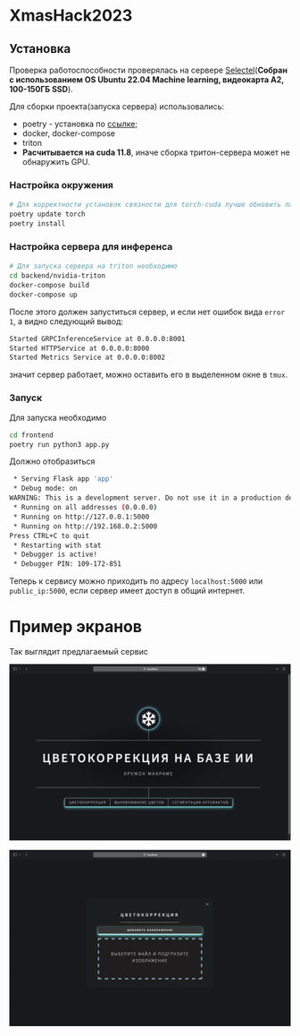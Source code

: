 # XmasHack2023

## Установка

Проверка работоспособности проверялась на сервере [Selectel](https://selectel.ru)(__Собран с использованием OS Ubuntu 22.04 Machine learning, видеокарта А2, 100-150ГБ SSD__).

Для сборки проекта(запуска сервера) использовались:
- poetry - установка по [ссылке](https://python-poetry.org/docs/#installing-with-the-official-installer);
- docker, docker-compose
- triton
- __Расчитывается на cuda 11.8__, иначе сборка тритон-сервера может не обнаружить GPU.

### Настройка окружения

```bash
# Для корректности установок связности для torch-cuda лучше обновить пакетные зависимости
poetry update torch
poetry install
```

### Настройка сервера для инференса

```bash
# Для запуска сервера на triton необходимо
cd backend/nvidia-triton
docker-compose build
docker-compose up
```

После этого должен запуститься сервер, и если нет ошибок вида `error 1`, а видно следующий вывод:
```bash
Started GRPCInferenceService at 0.0.0.0:8001
Started HTTPService at 0.0.0.0:8000
Started Metrics Service at 0.0.0.0:8002
```

значит сервер работает, можно оставить его в выделенном окне в `tmux`.

### Запуск

Для запуска необходимо

```bash
cd frontend
poetry run python3 app.py
```

Должно отобразиться 
```bash
 * Serving Flask app 'app'
 * Debug mode: on
WARNING: This is a development server. Do not use it in a production deployment. Use a production WSGI server instead.
 * Running on all addresses (0.0.0.0)
 * Running on http://127.0.0.1:5000
 * Running on http://192.168.0.2:5000
Press CTRL+C to quit
 * Restarting with stat
 * Debugger is active!
 * Debugger PIN: 109-172-851
```

Теперь к сервису можно приходить по адресу `localhost:5000` или `public_ip:5000`, если сервер имеет доступ в общий интернет.

# Пример экранов

Так выглядит предлагаемый сервис

![](./images/main.png)

![](./images/photo.png)